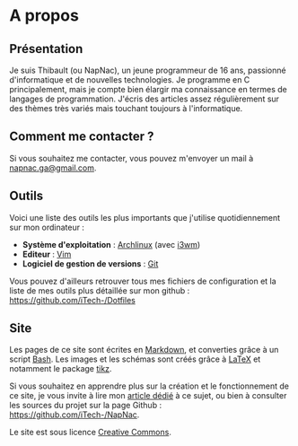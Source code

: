 A propos
========


## Présentation

Je suis Thibault (ou NapNac), un jeune programmeur de 16 ans, passionné d'informatique et de nouvelles technologies. Je programme en C principalement, mais je compte bien élargir ma connaissance en termes de langages de programmation. J'écris des articles assez régulièrement sur des thèmes très variés mais touchant toujours à l'informatique.

## Comment me contacter ?

Si vous souhaitez me contacter, vous pouvez m'envoyer un mail à <napnac.ga@gmail.com>.

## Outils

Voici une liste des outils les plus importants que j'utilise quotidiennement sur mon ordinateur :

- **Système d'exploitation** : [Archlinux](https://www.archlinux.org/) (avec [i3wm](https://i3wm.org/))
- **Editeur** : [Vim](http://www.vim.org/)
- **Logiciel de gestion de versions** : [Git](https://git-scm.com/)

Vous pouvez d'ailleurs retrouver tous mes fichiers de configuration et la liste de mes outils plus détaillée sur mon github : <https://github.com/iTech-/Dotfiles>

## Site

Les pages de ce site sont écrites en [Markdown](https://en.wikipedia.org/wiki/Markdown), et converties grâce à un script [Bash](https://en.wikipedia.org/wiki/Bash_%28Unix_shell%29). Les images et les schémas sont créés grâce à [LaTeX](https://en.wikipedia.org/wiki/LaTeX) et notamment le package [tikz](http://www.texample.net/tikz/examples/).

Si vous souhaitez en apprendre plus sur la création et le fonctionnement de ce site, je vous invite à lire mon [article dédié](/projets/napnac.html) à ce sujet, ou bien à consulter les sources du projet sur la page Github : <https://github.com/iTech-/NapNac>.

Le site est sous licence [Creative Commons](http://creativecommons.org/licenses/by-nc-sa/4.0/).
